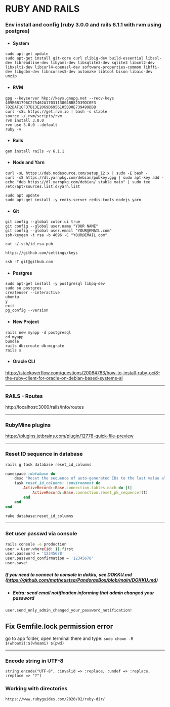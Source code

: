 # RUBY AND RAILS #

### Env install and config (ruby 3.0.0 and rails 6.1.1 with rvm using postgres) ###

- #### System ####
```
sudo apt-get update
sudo apt-get install git-core curl zlib1g-dev build-essential libssl-dev libreadline-dev libyaml-dev libsqlite3-dev sqlite3 libxml2-dev libxslt1-dev libcurl4-openssl-dev software-properties-common libffi-dev libgdbm-dev libncurses5-dev automake libtool bison libaio-dev unzip
```

- #### RVM ####
```
gpg --keyserver hkp://keys.gnupg.net --recv-keys 409B6B1796C275462A1703113804BB82D39DC0E3 7D2BAF1CF37B13E2069D6956105BD0E739499BDB
curl -sSL https://get.rvm.io | bash -s stable
source ~/.rvm/scripts/rvm
rvm install 3.0.0
rvm use 3.0.0 --default
ruby -v
```

- #### Rails ####
```
gem install rails -v 6.1.1
```

- #### Node and Yarn ####
```
curl -sL https://deb.nodesource.com/setup_12.x | sudo -E bash -
curl -sS https://dl.yarnpkg.com/debian/pubkey.gpg | sudo apt-key add -
echo "deb https://dl.yarnpkg.com/debian/ stable main" | sudo tee /etc/apt/sources.list.d/yarn.list

sudo apt update
sudo apt-get install -y redis-server redis-tools nodejs yarn
```

- #### Git ####
```
git config --global color.ui true
git config --global user.name "YOUR NAME"
git config --global user.email "YOUR@EMAIL.com"
ssh-keygen -t rsa -b 4096 -C "YOUR@EMAIL.com"

cat ~/.ssh/id_rsa.pub

https://github.com/settings/keys

ssh -T git@github.com
```

- #### Postgres ####
```
sudo apt-get install -y postgresql libpq-dev
sudo su postgres
createuser --interactive
ubuntu
y 
exit
pg_config --version
```

- #### New Project ####
```
rails new myapp -d postgresql
cd myapp
bundle
rails db:create db:migrate
rails s
```

- #### Oracle CLI ####
https://stackoverflow.com/questions/20084783/how-to-install-ruby-oci8-the-ruby-client-for-oracle-on-debian-based-systems-al

------------

### RAILS - Routes ###
http://localhost:3000/rails/info/routes

------------

### RubyMine plugins ###
https://plugins.jetbrains.com/plugin/12778-quick-file-preview

------------

### Reset ID sequence in database ###
```bash
rails g task database reset_id_columns
```
```ruby
namespace :database do
    desc "Reset the sequence of auto-generated IDs to the last value already in table"
    task reset_id_columns: :environment do
        ActiveRecord::Base.connection.tables.each do |t|
            ActiveRecord::Base.connection.reset_pk_sequence!(t)
        end
    end
end
```
```bash
rake database:reset_id_columns
```

------------

### Set user passwd via console ###
```bash
rails console -e production
user = User.where(id: 1).first
user.password = '12345678'
user.password_confirmation = '12345678'
user.save!
```
##### If you need to connect to console in dokku, see DOKKU.md (https://github.com/matheustsa/PandorasBox/blob/main/DOKKU.md) #####

- ##### Extra: send email notification informing that admin changed your password #####
```bash
user.send_only_admin_changed_your_password_notification!
```

## Fix Gemfile.lock permission error ##
go to app folder, open terminal there and type:
```sudo chown -R $(whoami):$(whoami) $(pwd)```

------------

### Encode string in UTF-8 ###
```string.encode("UTF-8", :invalid => :replace, :undef => :replace, :replace => "?")```

### Working with directories ###
```https://www.rubyguides.com/2020/02/ruby-dir/```

